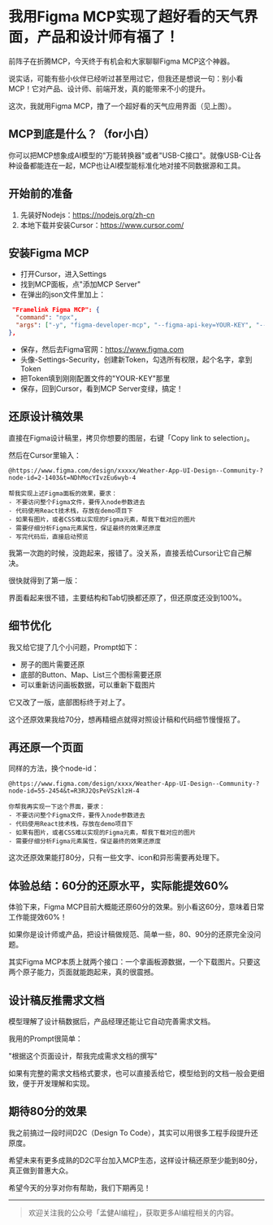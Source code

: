# 我用Figma MCP实现了超好看的天气界面，产品和设计师有福了！

前阵子在折腾MCP，今天终于有机会和大家聊聊Figma MCP这个神器。

说实话，可能有些小伙伴已经听过甚至用过它，但我还是想说一句：别小看MCP！它对产品、设计师、前端开发，真的能带来不小的提升。

这次，我就用Figma MCP，撸了一个超好看的天气应用界面（见上图）。

## MCP到底是什么？（for小白）

你可以把MCP想象成AI模型的"万能转换器"或者"USB-C接口"。就像USB-C让各种设备都能连在一起，MCP也让AI模型能标准化地对接不同数据源和工具。

## 开始前的准备

1. 先装好Nodejs：https://nodejs.org/zh-cn
2. 本地下载并安装Cursor：https://www.cursor.com/

## 安装Figma MCP

- 打开Cursor，进入Settings
- 找到MCP面板，点"添加MCP Server"
- 在弹出的json文件里加上：

```json
 "Framelink Figma MCP": {
  "command": "npx",
  "args": ["-y", "figma-developer-mcp", "--figma-api-key=YOUR-KEY", "--stdio"]
},
```

- 保存，然后去Figma官网：https://www.figma.com
- 头像-Settings-Security，创建新Token，勾选所有权限，起个名字，拿到Token
- 把Token填到刚刚配置文件的"YOUR-KEY"那里
- 保存，回到Cursor，看到MCP Server变绿，搞定！

## 还原设计稿效果

直接在Figma设计稿里，拷贝你想要的图层，右键「Copy link to selection」。

然后在Cursor里输入：

```
@https://www.figma.com/design/xxxxx/Weather-App-UI-Design--Community-?node-id=2-1403&t=NDhMocYIvzEu6wyb-4 

帮我实现上述Figma面板的效果，要求：
- 不要访问整个Figma文件，要传入node参数进去
- 代码使用React技术栈，存放在demo项目下
- 如果有图片，或者CSS难以实现的Figma元素，帮我下载对应的图片
- 需要仔细分析Figma元素属性，保证最终的效果还原度
- 写完代码后，直接启动预览
```

我第一次跑的时候，没跑起来，报错了。没关系，直接丢给Cursor让它自己解决。

很快就得到了第一版：

界面看起来很不错，主要结构和Tab切换都还原了，但还原度还没到100%。

## 细节优化

我又给它提了几个小问题，Prompt如下：

- 房子的图片需要还原
- 底部的Button、Map、List三个图标需要还原
- 可以重新访问画板数据，可以重新下载图片

它又改了一版，底部图标终于对上了。

这个还原效果我给70分，想再精细点就得对照设计稿和代码细节慢慢抠了。

## 再还原一个页面

同样的方法，换个node-id：

```
@https://www.figma.com/design/xxxx/Weather-App-UI-Design--Community-?node-id=55-2454&t=R3RJ2QsPeVSzklzH-4 

你帮我再实现一下这个界面，要求：
- 不要访问整个Figma文件，要传入node参数进去
- 代码使用React技术栈，存放在demo项目下
- 如果有图片，或者CSS难以实现的Figma元素，帮我下载对应的图片
- 需要仔细分析Figma元素属性，保证最终的效果还原度
```

这次还原效果能打80分，只有一些文字、icon和异形需要再处理下。

## 体验总结：60分的还原水平，实际能提效60%

体验下来，Figma MCP目前大概能还原60分的效果。别小看这60分，意味着日常工作能提效60%！

如果你是设计师或产品，把设计稿做规范、简单一些，80、90分的还原完全没问题。

其实Figma MCP本质上就两个接口：一个拿画板源数据，一个下载图片。只要这两个原子能力，页面就能跑起来，真的很震撼。

## 设计稿反推需求文档

模型理解了设计稿数据后，产品经理还能让它自动完善需求文档。

我用的Prompt很简单：

"根据这个页面设计，帮我完成需求文档的撰写"

如果有完整的需求文档格式要求，也可以直接丢给它，模型给到的文档一般会更细致，便于开发理解和实现。

## 期待80分的效果

我之前搞过一段时间D2C（Design To Code），其实可以用很多工程手段提升还原度。

希望未来有更多成熟的D2C平台加入MCP生态，这样设计稿还原至少能到80分，真正做到普惠大众。

希望今天的分享对你有帮助，我们下期再见！

---
> 欢迎关注我的公众号「孟健AI编程」，获取更多AI编程相关的内容。 